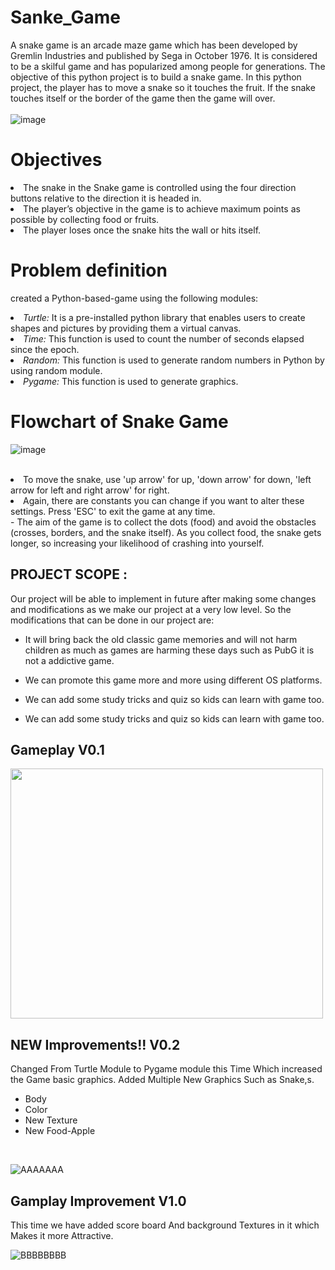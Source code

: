 # Sanke_Game

A snake game is an arcade maze game which has been developed by Gremlin Industries and published by Sega in October 1976. It is considered to be a skilful game and has popularized among people for generations. The objective of this python project is to build a snake game. In this python project, the player has to move a snake so it touches the fruit. If the snake touches itself or the border of the game then the game will over.
<br>
<br>
![image](https://user-images.githubusercontent.com/42868166/134523589-8bfbd73e-21db-413f-9cf0-8410572aa48c.png)
<br>

# Objectives

<li>The snake in the Snake game is controlled using the four direction buttons relative to the direction it is headed in.</li>
<li>The player’s objective in the game is to achieve maximum points as possible by collecting food or fruits.</li>
<li>The player loses once the snake hits the wall or hits itself.</li>

# Problem definition

created a Python-based-game using the following modules: 

<li><em>Turtle:</em> It is a pre-installed python library that enables users to create shapes and pictures by providing them a virtual canvas. </li>
<li><em>Time:</em> This function is used to count the number of seconds elapsed since the epoch. </li>
<li><em>Random:</em> This function is used to generate random numbers in Python by using random module. </li>
<li><em>Pygame:</em> This function is used to generate graphics. </li>

# Flowchart of Snake Game

![image](https://user-images.githubusercontent.com/42868166/134525315-392482db-d8a8-41ad-b86d-51db61c2f8f2.png)
<br>
<br>

<li>To move the snake, use 'up arrow' for up, 'down arrow' for down, 'left arrow for left and right arrow' for right.</li>
<li>Again, there are constants you can change if you want to alter these settings. Press 'ESC' to exit the game at any time.</li>
- The aim of the game is to collect the dots (food) and avoid the obstacles (crosses, borders, and the snake itself). As you collect food, the snake gets longer, so increasing your likelihood of crashing into yourself.


## PROJECT SCOPE :
Our project will be able to implement in future after making some changes and modifications as we make our project at a very low level. So the modifications that can be done in our project are:

- It will bring back the old classic game memories and will not harm children as much as games are harming these days such as PubG it is not a addictive game.

- We can promote this game more and more using different OS platforms.

- We can add some study tricks and quiz so kids can learn with game too.

- We can add some study tricks and quiz so kids can learn with game too.


## Gameplay V0.1
<a href="url"><img src=https://user-images.githubusercontent.com/77485368/127916381-40e14eaf-5a23-415c-849c-3294a3087e03.gif height="400" width="500" ></a>




## NEW Improvements!! V0.2
Changed From Turtle Module to Pygame module this Time Which increased the Game basic graphics. Added Multiple New Graphics Such as Snake,s.
* Body 
* Color
* New Texture
* New Food-Apple
<br>

![AAAAAAA](https://user-images.githubusercontent.com/77485368/127916690-f983791c-7ebf-4e65-8034-b6554ef66a56.gif)

## Gamplay Improvement V1.0
This time we have added score board And background Textures in it which Makes it more Attractive.
<br>


![BBBBBBBB](https://user-images.githubusercontent.com/77485368/127916729-8186eedd-7c11-458a-b7de-8a8b59d8d5b8.gif)


